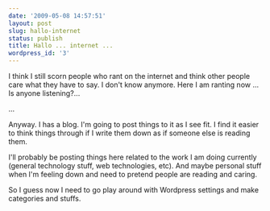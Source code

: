 ```yaml
---
date: '2009-05-08 14:57:51'
layout: post
slug: hallo-internet
status: publish
title: Hallo ... internet ...
wordpress_id: '3'
---
```


I think I still scorn people who rant on the internet and think other people care what they have to say. I don't know anymore. Here I am ranting now ... Is anyone listening?...

...

Anyway. I has a blog. I'm going to post things to it as I see fit. I find it easier to think things through if I write them down as if someone else is reading them.

I'll probably be posting things here related to the work I am doing currently (general technology stuff, web technologies, etc). And maybe personal stuff when I'm feeling down and need to pretend people are reading and caring.

So I guess now I need to go play around with Wordpress settings and make categories and stuffs.
